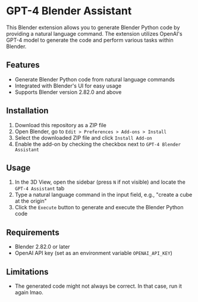 # GPT-4 Blender Assistant

This Blender extension allows you to generate Blender Python code by providing a natural language command. The extension utilizes OpenAI's GPT-4 model to generate the code and perform various tasks within Blender.

## Features

- Generate Blender Python code from natural language commands
- Integrated with Blender's UI for easy usage
- Supports Blender version 2.82.0 and above

## Installation

1. Download this repository as a ZIP file
2. Open Blender, go to `Edit > Preferences > Add-ons > Install`
3. Select the downloaded ZIP file and click `Install Add-on`
4. Enable the add-on by checking the checkbox next to `GPT-4 Blender Assistant`

## Usage

1. In the 3D View, open the sidebar (press `N` if not visible) and locate the `GPT-4 Assistant` tab
2. Type a natural language command in the input field, e.g., "create a cube at the origin"
3. Click the `Execute` button to generate and execute the Blender Python code

## Requirements

- Blender 2.82.0 or later
- OpenAI API key (set as an environment variable `OPENAI_API_KEY`)

## Limitations

- The generated code might not always be correct. In that case, run it again lmao.